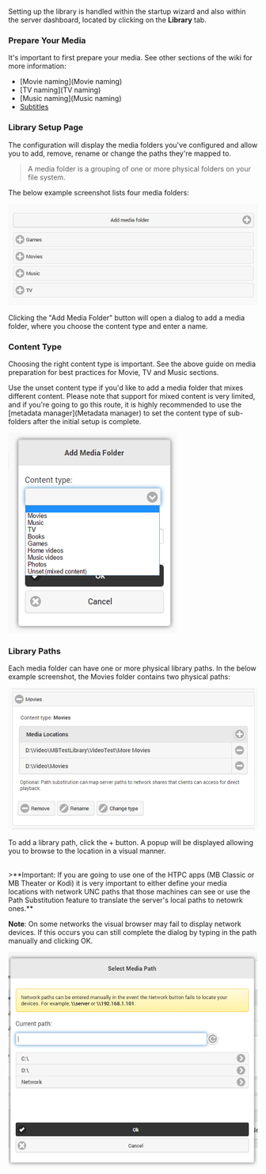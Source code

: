 Setting up the library is handled within the startup wizard and also within the server dashboard, located by clicking on the **Library** tab.

### Prepare Your Media

It's important to first prepare your media. See other sections of the wiki for more information:

* [Movie naming](Movie naming)
* [TV naming](TV naming)
* [Music naming](Music naming)
* [Subtitles](Subtitles)

### Library Setup Page

The configuration will display the media folders you've configured and allow you to add, remove, rename or change the paths they're mapped to. 

> A media folder is a grouping of one or more physical folders on your file system.

The below example screenshot lists four media folders:

![](images/server/librarysetup1.png)

Clicking the "Add Media Folder" button will open a dialog to add a media folder, where you choose the content type and enter a name. 

### Content Type

Choosing the right content type is important. See the above guide on media preparation for best practices for Movie, TV and Music sections. 

Use the unset content type if you'd like to add a media folder that mixes different content. Please note that support for mixed content is very limited, and if you're going to go this route, it is highly recommended to use the [metadata manager](Metadata manager) to set the content type of sub-folders after the initial setup is complete.

![](images/server/librarysetup2.png)

### Library Paths

Each media folder can have one or more physical library paths. In the below example screenshot, the Movies folder contains two physical paths:

![](images/server/librarysetup3.png)

To add a library path, click the + button. A popup will be displayed allowing you to browse to the location in a visual manner.

<br/>
>**Important: If you are going to use one of the HTPC apps (MB Classic or MB Theater or Kodi) it is very important to either define your media locations with network UNC paths that those machines can see or use the Path Substitution feature to translate the server's local paths to netowrk ones.**
<br/>

**Note**: On some networks the visual browser may fail to display network devices. If this occurs you can still complete the dialog by typing in the path manually and clicking OK.

![](images/server/librarysetup4.png)